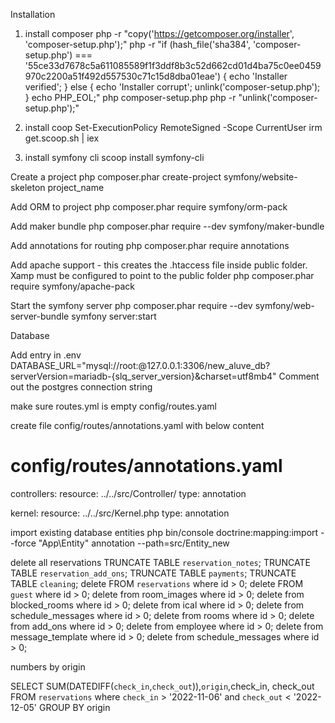 Installation

1. install composer
php -r "copy('https://getcomposer.org/installer', 'composer-setup.php');"
php -r "if (hash_file('sha384', 'composer-setup.php') === '55ce33d7678c5a611085589f1f3ddf8b3c52d662cd01d4ba75c0ee0459970c2200a51f492d557530c71c15d8dba01eae') { echo 'Installer verified'; } else { echo 'Installer corrupt'; unlink('composer-setup.php'); } echo PHP_EOL;"
php composer-setup.php
php -r "unlink('composer-setup.php');"

2. install coop
Set-ExecutionPolicy RemoteSigned -Scope CurrentUser
irm get.scoop.sh | iex

3. install symfony cli
scoop install symfony-cli

Create a project
php composer.phar create-project symfony/website-skeleton project_name

Add ORM to project
php composer.phar require symfony/orm-pack

Add maker bundle
php composer.phar require --dev symfony/maker-bundle

Add annotations for routing
php composer.phar require annotations

Add apache support - this creates the .htaccess file inside public folder. Xamp must be configured to point to the public folder
php composer.phar require symfony/apache-pack

Start the symfony server
php composer.phar require --dev symfony/web-server-bundle
symfony server:start

Database

Add entry in .env
DATABASE_URL="mysql://root:@127.0.0.1:3306/new_aluve_db?serverVersion=mariadb-{slq_server_version}&charset=utf8mb4"
Comment out the postgres connection string 

make sure routes.yml is empty
config/routes.yaml

create file config/routes/annotations.yaml with below content
# config/routes/annotations.yaml
controllers:
resource: ../../src/Controller/
type: annotation

kernel:
resource: ../../src/Kernel.php
type: annotation


import existing database entities
php bin/console doctrine:mapping:import --force "App\Entity" annotation --path=src/Entity_new

delete all reservations
TRUNCATE TABLE `reservation_notes`;
TRUNCATE TABLE `reservation_add_ons`;
TRUNCATE TABLE `payments`;
TRUNCATE TABLE `cleaning`;
delete FROM `reservations` where id > 0;
delete FROM `guest` where id > 0;
delete from room_images where id > 0;
delete from blocked_rooms where id > 0;
delete from ical where id > 0;
delete from schedule_messages where id > 0;
delete from rooms where id > 0;
delete from add_ons where id > 0;
delete from employee where id > 0;
delete from message_template where id > 0;
delete from schedule_messages where id > 0;


numbers by origin

SELECT SUM(DATEDIFF(`check_in`,`check_out`)),`origin`,check_in, check_out FROM `reservations`
where `check_in` > '2022-11-06'
and `check_out` < '2022-12-05'
GROUP BY origin